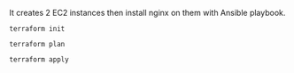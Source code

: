 It creates 2 EC2 instances then install nginx on them with Ansible playbook.
```
terraform init

terraform plan

terraform apply
```
